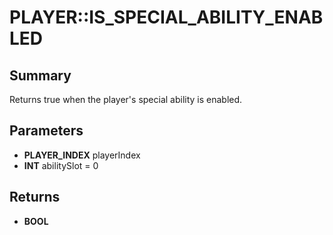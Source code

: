 # PLAYER::IS_SPECIAL_ABILITY_ENABLED

## Summary
Returns true when the player's special ability is enabled.

## Parameters
* **PLAYER_INDEX** playerIndex
* **INT** abilitySlot = 0

## Returns
* **BOOL**